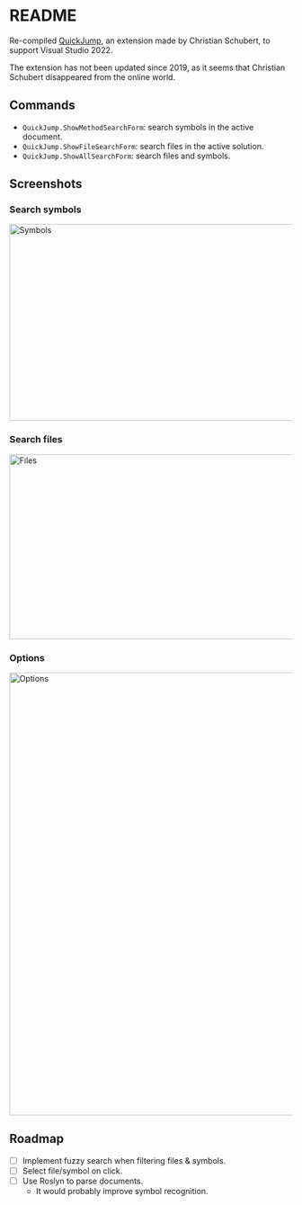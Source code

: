 # README
Re-compiled [QuickJump](https://marketplace.visualstudio.com/items?itemName=ChristianSchubert.QuickJump), an extension made by Christian Schubert, to support Visual Studio 2022.

The extension has not been updated since 2019, as it seems that Christian Schubert disappeared from the online world.

## Commands
- `QuickJump.ShowMethodSearchForm`: search symbols in the active document.
- `QuickJump.ShowFileSearchForm`: search files in the active solution.
- `QuickJump.ShowAllSearchForm`: search files and symbols.

## Screenshots

### Search symbols
<img width="700" height="350" alt="Symbols" src="https://github.com/user-attachments/assets/fb145039-0b7e-4194-953f-6606a02e16e7" />


### Search files
<img width="700" height="329" alt="Files" src="https://github.com/user-attachments/assets/aa15de09-65aa-42e6-b98b-2f55b30a23ec" />


### Options
<img width="879" height="788" alt="Options" src="https://github.com/user-attachments/assets/ab03a342-d460-4965-9f67-95c0e01ab086" />



## Roadmap
- [ ] Implement fuzzy search when filtering files & symbols.
- [ ] Select file/symbol on click.
- [ ] Use Roslyn to parse documents.
  + It would probably improve symbol recognition.
